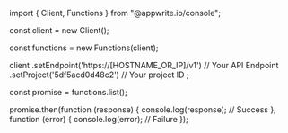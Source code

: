 import { Client, Functions } from "@appwrite.io/console";

const client = new Client();

const functions = new Functions(client);

client
    .setEndpoint('https://[HOSTNAME_OR_IP]/v1') // Your API Endpoint
    .setProject('5df5acd0d48c2') // Your project ID
;

const promise = functions.list();

promise.then(function (response) {
    console.log(response); // Success
}, function (error) {
    console.log(error); // Failure
});